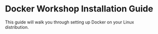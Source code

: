# Docker Workshop Installation Guide

This guide will walk you through setting up Docker on your Linux distribution.


